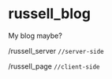 # russell_blog
My blog maybe?


/russell_server    `//server-side`


/russell_page      `//client-side`
